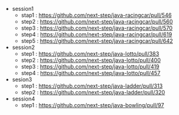 * session1
    * stap1 : https://github.com/next-step/java-racingcar/pull/546
    * step2 : https://github.com/next-step/java-racingcar/pull/560
    * step3 : https://github.com/next-step/java-racingcar/pull/570
    * step4 : https://github.com/next-step/java-racingcar/pull/619
    * step5 : https://github.com/next-step/java-racingcar/pull/642
* session2
    * step1 : https://github.com/next-step/java-lotto/pull/383
    * step2 : https://github.com/next-step/java-lotto/pull/400
    * step3 : https://github.com/next-step/java-lotto/pull/419
    * step4 : https://github.com/next-step/java-lotto/pull/457
* sesion3
    * step1 : https://github.com/next-step/java-ladder/pull/313
    * step2 : https://github.com/next-step/java-ladder/pull/320
* session4
    * step1 : https://github.com/next-step/java-bowling/pull/97
